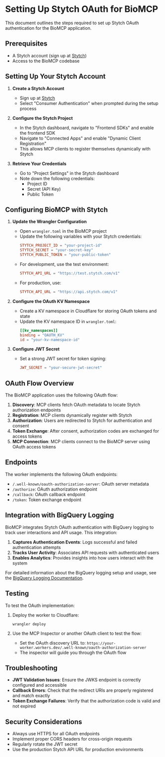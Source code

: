 # Setting Up Stytch OAuth for BioMCP

This document outlines the steps required to set up Stytch OAuth authentication for the BioMCP application.

## Prerequisites

- A Stytch account (sign up at [Stytch](https://stytch.com/))
- Access to the BioMCP codebase

## Setting Up Your Stytch Account

1. **Create a Stytch Account**

   - Sign up at [Stytch](https://stytch.com/)
   - Select "Consumer Authentication" when prompted during the setup process

2. **Configure the Stytch Project**

   - In the Stytch dashboard, navigate to "Frontend SDKs" and enable the frontend SDK
   - Navigate to "Connected Apps" and enable "Dynamic Client Registration"
   - This allows MCP clients to register themselves dynamically with Stytch

3. **Retrieve Your Credentials**
   - Go to "Project Settings" in the Stytch dashboard
   - Note down the following credentials:
     - Project ID
     - Secret (API Key)
     - Public Token

## Configuring BioMCP with Stytch

1. **Update the Wrangler Configuration**

   - Open `wrangler.toml` in the BioMCP project
   - Update the following variables with your Stytch credentials:
     ```toml
     STYTCH_PROJECT_ID = "your-project-id"
     STYTCH_SECRET = "your-secret-key"
     STYTCH_PUBLIC_TOKEN = "your-public-token"
     ```
   - For development, use the test environment:
     ```toml
     STYTCH_API_URL = "https://test.stytch.com/v1"
     ```
   - For production, use:
     ```toml
     STYTCH_API_URL = "https://api.stytch.com/v1"
     ```

2. **Configure the OAuth KV Namespace**

   - Create a KV namespace in Cloudflare for storing OAuth tokens and state
   - Update the KV namespace ID in `wrangler.toml`:
     ```toml
     [[kv_namespaces]]
     binding = "OAUTH_KV"
     id = "your-kv-namespace-id"
     ```

3. **Configure JWT Secret**
   - Set a strong JWT secret for token signing:
     ```toml
     JWT_SECRET = "your-secure-jwt-secret"
     ```

## OAuth Flow Overview

The BioMCP application uses the following OAuth flow:

1. **Discovery**: MCP clients fetch OAuth metadata to locate Stytch authorization endpoints
2. **Registration**: MCP clients dynamically register with Stytch
3. **Authorization**: Users are redirected to Stytch for authentication and consent
4. **Token Exchange**: After consent, authorization codes are exchanged for access tokens
5. **MCP Connection**: MCP clients connect to the BioMCP server using OAuth access tokens

## Endpoints

The worker implements the following OAuth endpoints:

- `/.well-known/oauth-authorization-server`: OAuth server metadata
- `/authorize`: OAuth authorization endpoint
- `/callback`: OAuth callback endpoint
- `/token`: Token exchange endpoint

## Integration with BigQuery Logging

BioMCP integrates Stytch OAuth authentication with BigQuery logging to track user interactions and API usage. This integration:

1. **Captures Authentication Events**: Logs successful and failed authentication attempts
2. **Tracks User Activity**: Associates API requests with authenticated users
3. **Enables Analytics**: Provides insights into how users interact with the system

For detailed information about the BigQuery logging setup and usage, see the [BigQuery Logging Documentation](/docs/tutorials/bigquery_logging.md).

## Testing

To test the OAuth implementation:

1. Deploy the worker to Cloudflare:

   ```
   wrangler deploy
   ```

2. Use the MCP Inspector or another OAuth client to test the flow:
   - Set the OAuth discovery URL to: `https://your-worker.workers.dev/.well-known/oauth-authorization-server`
   - The inspector will guide you through the OAuth flow

## Troubleshooting

- **JWT Validation Issues**: Ensure the JWKS endpoint is correctly configured and accessible
- **Callback Errors**: Check that the redirect URIs are properly registered and match exactly
- **Token Exchange Failures**: Verify that the authorization code is valid and not expired

## Security Considerations

- Always use HTTPS for all OAuth endpoints
- Implement proper CORS headers for cross-origin requests
- Regularly rotate the JWT secret
- Use the production Stytch API URL for production environments
